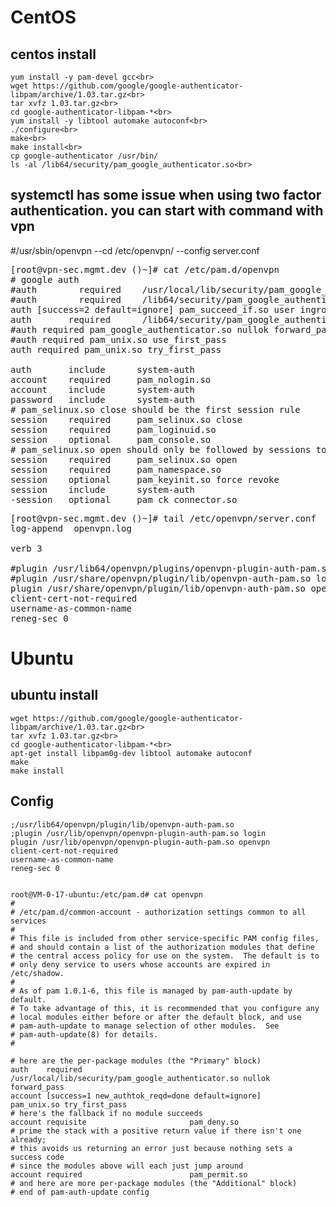 # CentOS

## centos install

    yum install -y pam-devel gcc<br>
    wget https://github.com/google/google-authenticator-libpam/archive/1.03.tar.gz<br>
    tar xvfz 1.03.tar.gz<br>
    cd google-authenticator-libpam-*<br>
    yum install -y libtool automake autoconf<br>
    ./configure<br>
    make<br>
    make install<br>
    cp google-authenticator /usr/bin/
    ls -al /lib64/security/pam_google_authenticator.so<br>


## systemctl has some issue when using two factor authentication.  you can start with command with vpn
#/usr/sbin/openvpn --cd /etc/openvpn/ --config server.conf

<pre>
[root@vpn-sec.mgmt.dev ()~]# cat /etc/pam.d/openvpn
# google auth
#auth        required    /usr/local/lib/security/pam_google_authenticator.so
#auth        required    /lib64/security/pam_google_authenticator.so
auth [success=2 default=ignore] pam_succeed_if.so user ingroup sec
auth       required      /lib64/security/pam_google_authenticator.so nullok forward_pass
#auth required pam_google_authenticator.so nullok forward_pass
#auth required pam_unix.so use_first_pass
auth required pam_unix.so try_first_pass

auth       include      system-auth
account    required     pam_nologin.so
account    include      system-auth
password   include      system-auth
# pam_selinux.so close should be the first session rule
session    required     pam_selinux.so close
session    required     pam_loginuid.so
session    optional     pam_console.so
# pam_selinux.so open should only be followed by sessions to be executed in the user context
session    required     pam_selinux.so open
session    required     pam_namespace.so
session    optional     pam_keyinit.so force revoke
session    include      system-auth
-session   optional     pam_ck_connector.so
</pre>
<pre>
[root@vpn-sec.mgmt.dev ()~]# tail /etc/openvpn/server.conf
log-append  openvpn.log

verb 3

#plugin /usr/lib64/openvpn/plugins/openvpn-plugin-auth-pam.so login
#plugin /usr/share/openvpn/plugin/lib/openvpn-auth-pam.so login
plugin /usr/share/openvpn/plugin/lib/openvpn-auth-pam.so openvpn
client-cert-not-required
username-as-common-name
reneg-sec 0
</pre>


# Ubuntu


## ubuntu install
  
    wget https://github.com/google/google-authenticator-libpam/archive/1.03.tar.gz<br>
    tar xvfz 1.03.tar.gz<br>
    cd google-authenticator-libpam-*<br>
    apt-get install libpam0g-dev libtool automake autoconf
    make
    make install
    
## Config

    ;/usr/lib64/openvpn/plugin/lib/openvpn-auth-pam.so
    ;plugin /usr/lib/openvpn/openvpn-plugin-auth-pam.so login
    plugin /usr/lib/openvpn/openvpn-plugin-auth-pam.so openvpn
    client-cert-not-required
    username-as-common-name
    reneg-sec 0


    root@VM-0-17-ubuntu:/etc/pam.d# cat openvpn
    #
    # /etc/pam.d/common-account - authorization settings common to all services
    #
    # This file is included from other service-specific PAM config files,
    # and should contain a list of the authorization modules that define
    # the central access policy for use on the system.  The default is to
    # only deny service to users whose accounts are expired in /etc/shadow.
    #
    # As of pam 1.0.1-6, this file is managed by pam-auth-update by default.
    # To take advantage of this, it is recommended that you configure any
    # local modules either before or after the default block, and use
    # pam-auth-update to manage selection of other modules.  See
    # pam-auth-update(8) for details.
    #

    # here are the per-package modules (the "Primary" block)
    auth    required                        /usr/local/lib/security/pam_google_authenticator.so nullok forward_pass
    account [success=1 new_authtok_reqd=done default=ignore]        pam_unix.so try_first_pass
    # here's the fallback if no module succeeds
    account requisite                       pam_deny.so
    # prime the stack with a positive return value if there isn't one already;
    # this avoids us returning an error just because nothing sets a success code
    # since the modules above will each just jump around
    account required                        pam_permit.so
    # and here are more per-package modules (the "Additional" block)
    # end of pam-auth-update config

